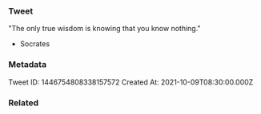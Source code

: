 ### Tweet
"The only true wisdom is knowing that you know nothing."

- Socrates

### Metadata
Tweet ID: 1446754808338157572
Created At: 2021-10-09T08:30:00.000Z

### Related

